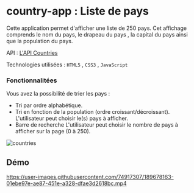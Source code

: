 # country-app : Liste de pays

Cette application permet d'afficher une liste de 250 pays. Cet affichage comprends le nom du pays, le drapeau du pays , la capital du pays ainsi que la population du pays. 

API :  [L'API Countries](https://restcountries.com/v3.1/all)

Technologies utilisées : `HTML5` , `CSS3` , `JavaScript`

### Fonctionnalitées 

Vous avez la possibilité de trier les pays :

  - Tri par ordre alphabétique.
  - Tri en fonction de la population (ordre croissant/décroissant).
L'utilisateur peut choisir le(s) pays à afficher.
  - Barre de recherche 
L'utilisateur peut choisir le nombre de pays à afficher sur la page (0 à 250).


![countries](https://user-images.githubusercontent.com/74917307/189675015-ca3c542e-4548-41a6-9164-fa7115a79cf0.PNG)

## Démo


https://user-images.githubusercontent.com/74917307/189678163-01ebe97e-ae87-451e-a328-dfae3d2618bc.mp4

